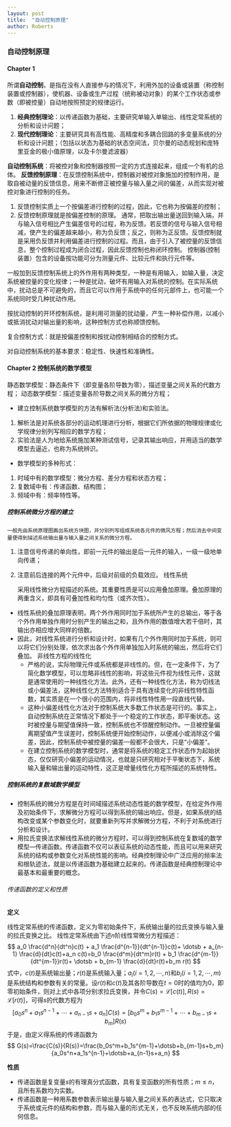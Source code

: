 ```yaml
---
layout: post
title:  "自动控制原理"
author: Roberts
---
```

### 自动控制原理
#### Chapter 1
所谓**自动控制**，是指在没有人直接参与的情况下，利用外加的设备或装置（称控制装置或控制器），使机器、设备或生产过程（统称被动对象）的某个工作状态或参数（即被控量）自动地按照预定的规律运行。
1. **经典控制理论**：以传递函数为基础，主要研究单输入单输出、线性定常系统的分析和设计问题；
2. **现代控制理论**：主要研究具有高性能、高精度和多耦合回路的多变量系统的分析和设计问题；（包括以状态为基础的状态空间法，贝尔曼的动态规划和庞特里亚金的极小值原理，以及卡尔曼滤波器）

**自动控制系统**：将被控对象和控制器按照一定的方式连接起来，组成一个有机的总体。
**反馈控制原理**：在反馈控制系统中，控制器对被控对象施加的控制作用，是取自被动量的反馈信息，用来不断修正被控量与输入量之间的偏差，从而实现对被控对象进行控制的任务。
1. 反馈控制实质上一个按偏差进行控制的过程，因此，它也称为按偏差的控制；
2. 反馈控制原理就是按偏差控制的原理。
通常，把取出输出量送回到输入端，并与输入信号相比产生偏差信号的过程，称为反馈。若反馈的信号与输入信号相减，使产生的偏差越来越小，称为负反馈；反之，则称为正反馈。反馈控制就是采用负反馈并利用偏差进行控制的过程。而且，由于引入了被控量的反馈信息，整个控制过程成为闭合过程，因此反馈控制也称闭环控制。
控制器(控制装置）包含的设备按功能可分为测量元件、比较元件和执行元件等。

一般加到反馈控制系统上的外作用有两种类型，一种是有用输入，如输入量，决定系统被控量的变化规律；一种是扰动，破坏有用输入对系统的控制。在实际系统中，扰动总是不可避免的，而且它可以作用于系统中的任何元部件上，也可能一个系统同时受几种扰动作用。

按扰动控制的开环控制系统，是利用可测量的扰动量，产生一种补偿作用，以减小或抵消扰动对输出量的影响，这种控制方式也称顺馈控制。

复合控制方式：就是按偏差控制和按扰动控制相结合的控制方式。

对自动控制系统的基本要求：稳定性、快速性和准确性。

#### Chapter 2 控制系统的数学模型
静态数学模型：静态条件下（即变量各阶导数为零），描述变量之间关系的代数方程；
动态数学模型：描述变量各阶导数之间关系的微分方程；
* 建立控制系统数学模型的方法有解析法(分析法)和实验法。
1. 解析法是对系统各部分的运动机理进行分析，根据它们所依据的物理规律或化学规律分别列写相应的数学方程；
2. 实验法是人为地给系统施加某种测试信号，记录其输出响应，并用适当的数学模型去逼近，也称为系统辨识。
* 数学模型的多种形式：
1. 时域中有的数学模型：微分方程、差分方程和状态方程；
2. 复数域中有：传递函数、结构图；
3. 频域中有：频率特性等。

##### 控制系统微分方程的建立
    一般先由系统原理图画出系统方块图，并分别列写组成系统各元件的微风方程；然后消去中间变量便得到描述系统输出量与输入量之间关系的微分方程。
1. 注意信号传递的单向性，即前一元件的输出是后一元件的输入，一级一级地单向传递；
2. 注意前后连接的两个元件中，后级对前级的负载效应。
线性系统

   采用线性微分方程描述的系统。其重要性质是可以应用叠加原理。叠加原理的两重含义，即具有可叠加性和均匀性（或齐次性）。

* 线性系统的叠加原理表明，两个外作用同时加于系统所产生的总输出，等于各个外作用单独作用时分别产生的输出之和，且外作用的数值增大若干倍时，其输出亦相应增大同样的倍数。
* 因此，对线性系统进行分析和设计时，如果有几个外作用同时加于系统，则可以将它们分别处理，依次求出各个外作用单独加入时系统的输出，然后将它们叠加。
非线性方程的线性化
    + 严格的说，实际物理元件或系统都是非线性的。但，在一定条件下，为了简化数学模型，可以忽略非线性的影响，将这些元件视为线性元件，这就是通常使用的一种线性化方法。此外，还有一种线性化方法，称为切线法或小偏差法，这种线性化方法特别适合于具有连续变化的非线性特性函数，其实质是在一个很小的范围内，将非线性特性用一段直线代替。
    + 这种小偏差线性化方法对于控制系统大多数工作状态是可行的。事实上，自动控制系统在正常情况下都处于一个稳定的工作状态，即平衡状态。这时被控量与期望值保持一致，控制系统也不惊醒控制动作。一旦被控量偏离期望值产生误差时，控制系统便开始控制动作，以便减小或消除这个偏差，因此，控制系统中被控量的偏差一般都不会很大，只是“小偏差”。
    + 在建立控制系统的数学模型时，通常是将系统的稳定工作状态作为起始状态，仅仅研究小偏差的运动情况，也就是只研究相对于平衡状态下，系统输入量和输出量的运动特性，这正是增量线性化方程所描述的系统特性。

##### 控制系统的复数域数学模型
+ 控制系统的微分方程是在时间域描述系统动态性能的数学模型，在给定外作用及初始条件下，求解微分方程可以得到系统的输出响应。但是，如果系统的结构改变或某个参数变化时，就要重新列写并求解微分方程，不利于对系统进行分析和设计。
+ 用拉氏变换法求解线性系统的微分方程时，可以得到控制系统在复数域的数学模型—传递函数。传递函数不仅可以表征系统的动态性能，而且可以用来研究系统的结构或参数变化对系统性能的影响。经典控制理论中广泛应用的频率法和根轨迹法，就是以传递函数为基础建立起来的。传递函数是经典控制理论中最基本和最重要的概念。

###### 传递函数的定义和性质
**定义**

线性定常系统的传递函数，定义为零初始条件下，系统输出量的拉氏变换与输入量的拉氏变换之比。
线性定常系统由下述$n$阶线性常微分方程描述：
$$
a_0 \frac{d^n}{dt^n}c(t) + a_1 \frac{d^{n-1}}{dt^{n-1}}c(t)+ \dotsb + a_{n-1} \frac{d}{dt}c(t)+a_n c(t)=b_0 \frac{d^m}{dt^m}r(t) + b_1 \frac{d^{m-1}}{dt^{m-1}}r(t)+ \dotsb + b_{m-1} \frac{d}{dt}r(t)+b_m r(t)
$$
式中，$c(t)$是系统输出量；$r(t)$是系统输入量；$a_i(i=1,2,\dotsb,n)$和$b_i(i=1,2,\dotsb,m)$是系统结构和参数有关的常量。设$r(t)$和$c(t)$及其各阶导数在$t=0$时的值均为0，即零初始条件，则对上式中各项分别求拉氏变换，并令$C(s)=\mathscr{L}[c(t)],R(s)=\mathscr{L}[r(t)]$，可得$s$的代数方程为
$$
[a_0s^n+a_1s^{n-1}+\dotsb+a_{n-1}s+a_n]C(s)=[b_0s^m+b_1s^{m-1}+\dotsb+b_{m-1}s+b_m]R(s)
$$
于是，由定义得系统的传递函数为
$$
G(s)=\frac{C(s)}{R(s)}=\frac{b_0s^m+b_1s^{m-1}+\dotsb+b_{m-1}s+b_m}{a_0s^n+a_1s^{n-1}+\dotsb+a_{n-1}s+a_n}
$$

**性质**

+ 传递函数是复变量$s$的有理真分式函数，具有复变函数的所有性质；$m \leq n$，且所有系数均为实数。
+ 传递函数是一种用系数参数表示输出量与输入量之间关系的表达式，它只取决于系统或元件的结构和参数，而与输入量的形式无关，也不反映系统内部的任何信息。













